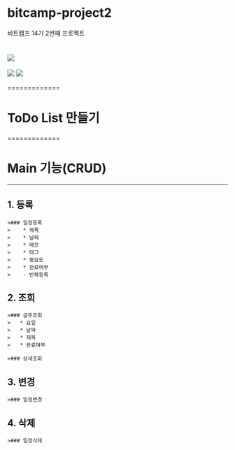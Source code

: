 # bitcamp-project2
비트캠프 14기 2번째 프로젝트

# <img src="https://img.shields.io/badge/기술명-색상코드?style=flat-square&logo=로고&logoColor=색상"/>
<img src="https://img.shields.io/badge/Python-3766AB?style=flat-square&logo=Python&logoColor=white"/>
<img src="https://img.shields.io/badge/intellijidea-000000?style=flat-square&logo=intellijidea&logoColor=white"/>

=============
# ToDo List 만들기
=============
# Main 기능(CRUD)
-------------
## 1. 등록
    >### 일정등록
    >    * 제목
    >    * 날짜
    >    * 메모
    >    * 태그
    >    * 중요도
    >    * 완료여부
    >    - 반복등록

## 2. 조회
    >### 금주조회
    >   * 요일
    >   * 날짜
    >   * 제목
    >   * 완료여부

    >### 상세조회
                
## 3. 변경
    >### 일정변경

## 4. 삭제
    >### 일정삭제
    

